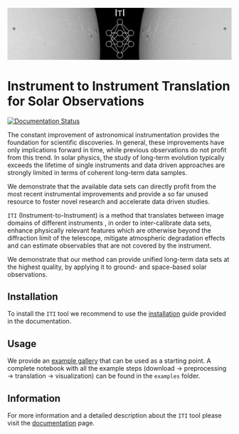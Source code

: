 ![](images/HinodeEnhanced_v2.jpg)
# Instrument to Instrument Translation for Solar Observations

[![Documentation Status](https://readthedocs.org/projects/iti-documentation/badge/?version=latest)](https://iti-documentation.readthedocs.io/en/latest/?badge=latest)

The constant improvement of astronomical instrumentation provides the foundation for scientific discoveries. In general, these improvements have only implications forward in time, while previous observations do not profit from this trend. In solar physics, the study of long-term evolution typically exceeds the lifetime of single instruments and data driven approaches are strongly limited in terms of coherent long-term data samples.

We demonstrate that the available data sets can directly profit from the most recent instrumental improvements and provide a so far unused resource to foster novel research and accelerate data driven studies.

`ITI` (Instrument-to-Instrument) is a method that translates between image domains of different instruments , in order to inter-calibrate data sets, enhance physically relevant features which are otherwise beyond the diffraction limit of the telescope, mitigate atmospheric degradation effects and can estimate observables that are not covered by the instrument.

We demonstrate that our method can provide unified long-term data sets at the highest quality, by applying it to ground- and space-based solar observations.

## Installation
To install the `ITI` tool we recommend to use the [installation](https://iti-documentation.readthedocs.io/en/latest/installation/index.html) guide provided in the documentation.

## Usage
We provide an [example gallery](https://iti-documentation.readthedocs.io/en/latest/generated/gallery/index.html) that can be used as a starting point. A complete notebook with all the example steps (download &rarr; preprocessing &rarr; translation &rarr; visualization) can be found in the ``examples`` folder.

## Information
For more information and a detailed description about the `ITI` tool please visit the [documentation](https://iti-documentation.readthedocs.io/en/latest/index.html) page.
